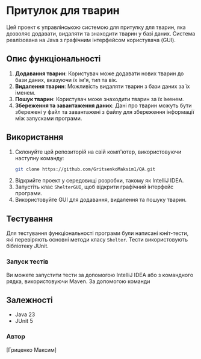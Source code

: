 # Притулок для тварин

Цей проект є управлінською системою для притулку для тварин, яка дозволяє додавати, видаляти та знаходити тварин у базі даних. Система реалізована на Java з графічним інтерфейсом користувача (GUI).

## Опис функціональності

1. **Додавання тварин**: Користувач може додавати нових тварин до бази даних, вказуючи їх ім'я, тип та вік.
2. **Видалення тварин**: Можливість видаляти тварин з бази даних за їх іменем.
3. **Пошук тварин**: Користувач може знаходити тварин за їх іменем.
4. **Збереження та завантаження даних**: Дані про тварин можуть бути збережені у файл та завантажені з файлу для збереження інформації між запусками програми.

## Використання

1. Склонуйте цей репозиторій на свій комп'ютер, використовуючи наступну команду:
   ```bash
   git clone https://github.com/GritsenkoMaksim1/QA.git
2. Відкрийте проект у середовищі розробки, такому як IntelliJ IDEA.
3. Запустіть клас `ShelterGUI`, щоб відкрити графічний інтерфейс програми.
4. Використовуйте GUI для додавання, видалення та пошуку тварин.

## Тестування

Для тестування функціональності програми були написані юніт-тести, які перевіряють основні методи класу `Shelter`. Тести використовують бібліотеку JUnit.

### Запуск тестів

Ви можете запустити тести за допомогою IntelliJ IDEA або з командного рядка, використовуючи Maven.
За допомогою команди 

## Залежності

- Java 23
- JUnit 5
### Автор 
[Гриценко Максим]